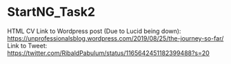 # StartNG_Task2
HTML CV
Link to Wordpress post (Due to Lucid being down): https://unprofessionalsblog.wordpress.com/2019/08/25/the-journey-so-far/
Link to Tweet: https://twitter.com/RibaldPabulum/status/1165642451182399488?s=20
